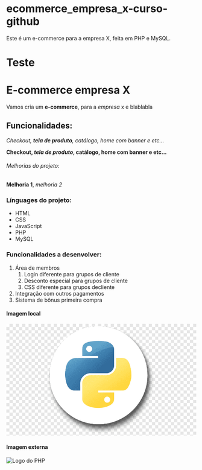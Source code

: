 # ecommerce_empresa_x-curso-github
Este é um e-commerce para a empresa X, feita em PHP e MySQL.

# Teste

# E-commerce empresa X

Vamos cria um **e-commerce**, para a *empresa* x e blablabla

## Funcionalidades:

_Checkout, **tela de produto**, catálogo, home com banner e etc..._

**Checkout, _tela de produto_, catálogo, home com banner e etc...**

###### Melhorias do projeto:

__Melhoria 1__, _melhoria 2_

### Línguages do projeto:

* HTML
* CSS
* JavaScript
* PHP
* MySQL

### Funcionalidades a desenvolver:

1. Área de membros
    1. Login diferente para grupos de cliente
    2. Desconto especial para grupos de cliente
    3. CSS diferente para grupos decliente
2. Integração com outros pagamentos
3. Sistema de bônus primeira compra

#### Imagem local
![Logo do python](img/python.png)

#### Imagem externa

![Logo do PHP](https://www.google.com/url?sa=i&url=https%3A%2F%2Flogodownload.org%2Fphp-logo%2F&psig=AOvVaw0Wq9qojP_8uwLKhYA7PYNj&ust=1630277537129000&source=images&cd=vfe&ved=0CAsQjRxqFwoTCJDa953n1PICFQAAAAAdAAAAABAD)